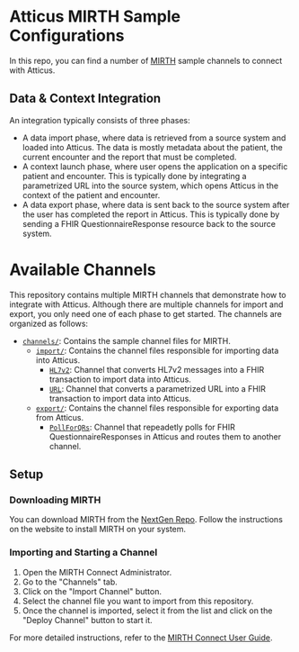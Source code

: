 # Atticus MIRTH Sample Configurations

In this repo, you can find a number of [MIRTH](https://www.nextgen.com/solutions/interoperability/mirth-integration-engine) sample channels to connect with Atticus.

## Data & Context Integration

An integration typically consists of three phases:
- A data import phase, where data is retrieved from a source system and loaded into Atticus. The data is mostly metadata about the patient, the current encounter and the report that must be completed.
- A context launch phase, where user opens the application on a specific patient and encounter. This is typically done by integrating a parametrized URL into the source system, which opens Atticus in the context of the patient and encounter.
- A data export phase, where data is sent back to the source system after the user has completed the report in Atticus. This is typically done by sending a FHIR QuestionnaireResponse resource back to the source system.


# Available Channels
This repository contains multiple MIRTH channels that demonstrate how to integrate with Atticus. Although there are multiple channels for import and export, you only need one of each phase to get started. The channels are organized as follows:


- [`channels/`](channels/): Contains the sample channel files for MIRTH.
  - [`import/`](channels/import/): Contains the channel files responsible for importing data into Atticus.
    - [`HL7v2`](channels/import/HL7v2/): Channel that converts HL7v2 messages into a FHIR transaction to import data into Atticus.
    - [`URL`](channels/import/URL/): Channel that converts a parametrized URL into a FHIR transaction to import data into Atticus.
  - [`export/`](channels/export/): Contains the channel files responsible for exporting data from Atticus.
    - [`PollForQRs`](channels/export/PollForQRs/): Channel that repeadetly polls for FHIR QuestionnaireResponses in Atticus and routes them to another channel.

## Setup

### Downloading MIRTH

You can download MIRTH from the [NextGen Repo](https://github.com/nextgenhealthcare/connect/releases). Follow the instructions on the website to install MIRTH on your system.

### Importing and Starting a Channel

1. Open the MIRTH Connect Administrator.
2. Go to the "Channels" tab.
3. Click on the "Import Channel" button.
4. Select the channel file you want to import from this repository.
5. Once the channel is imported, select it from the list and click on the "Deploy Channel" button to start it.

For more detailed instructions, refer to the [MIRTH Connect User Guide](https://docs.nextgen.com/category/mirth_user_guides).
